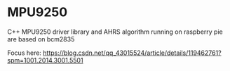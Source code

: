 # MPU9250
C++ MPU9250 driver library and AHRS algorithm running on raspberry pie are based on bcm2835

Focus here: https://blog.csdn.net/qq_43015524/article/details/119462761?spm=1001.2014.3001.5501
